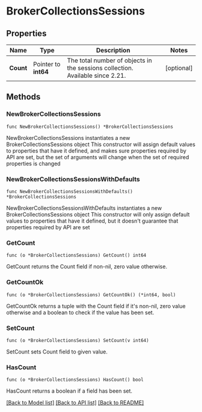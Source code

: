 # BrokerCollectionsSessions

## Properties

Name | Type | Description | Notes
------------ | ------------- | ------------- | -------------
**Count** | Pointer to **int64** | The total number of objects in the sessions collection. Available since 2.21. | [optional] 

## Methods

### NewBrokerCollectionsSessions

`func NewBrokerCollectionsSessions() *BrokerCollectionsSessions`

NewBrokerCollectionsSessions instantiates a new BrokerCollectionsSessions object
This constructor will assign default values to properties that have it defined,
and makes sure properties required by API are set, but the set of arguments
will change when the set of required properties is changed

### NewBrokerCollectionsSessionsWithDefaults

`func NewBrokerCollectionsSessionsWithDefaults() *BrokerCollectionsSessions`

NewBrokerCollectionsSessionsWithDefaults instantiates a new BrokerCollectionsSessions object
This constructor will only assign default values to properties that have it defined,
but it doesn't guarantee that properties required by API are set

### GetCount

`func (o *BrokerCollectionsSessions) GetCount() int64`

GetCount returns the Count field if non-nil, zero value otherwise.

### GetCountOk

`func (o *BrokerCollectionsSessions) GetCountOk() (*int64, bool)`

GetCountOk returns a tuple with the Count field if it's non-nil, zero value otherwise
and a boolean to check if the value has been set.

### SetCount

`func (o *BrokerCollectionsSessions) SetCount(v int64)`

SetCount sets Count field to given value.

### HasCount

`func (o *BrokerCollectionsSessions) HasCount() bool`

HasCount returns a boolean if a field has been set.


[[Back to Model list]](../README.md#documentation-for-models) [[Back to API list]](../README.md#documentation-for-api-endpoints) [[Back to README]](../README.md)


